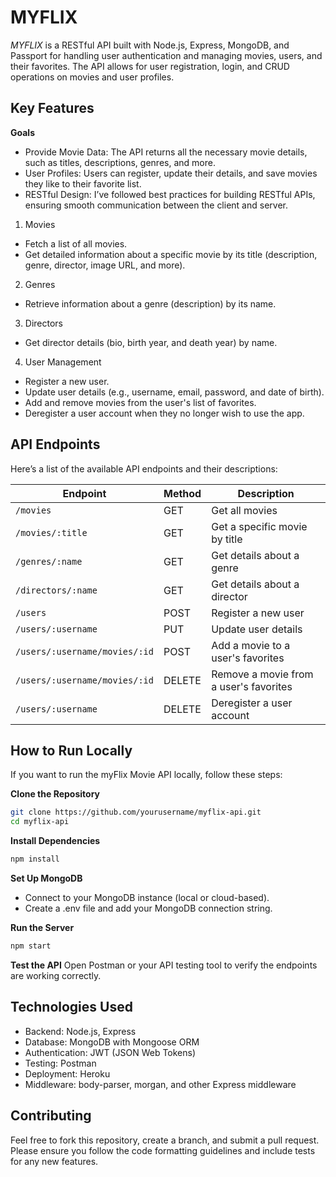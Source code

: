 # MYFLIX
*MYFLIX* is a RESTful API built with Node.js, Express, MongoDB, and Passport for handling user authentication and managing movies, users, and their favorites. The API allows for user registration, login, and CRUD operations on movies and user profiles.

## Key Features

**Goals**

- Provide Movie Data: The API returns all the necessary movie details, such as titles, descriptions, genres, and more.
- User Profiles: Users can register, update their details, and save movies they like to their favorite list.
- RESTful Design: I’ve followed best practices for building RESTful APIs, ensuring smooth communication between the client and server.


1. Movies

- Fetch a list of all movies.
- Get detailed information about a specific movie by its title (description, genre, director, image URL, and more).

2. Genres

- Retrieve information about a genre (description) by its name.

3. Directors

- Get director details (bio, birth year, and death year) by name.

4. User Management

- Register a new user.
- Update user details (e.g., username, email, password, and date of birth).
- Add and remove movies from the user's list of favorites.
- Deregister a user account when they no longer wish to use the app.


## API Endpoints

Here’s a list of the available API endpoints and their descriptions:

| Endpoint                      | Method | Description                            |
| ----------------------------- | ------ | -------------------------------------- |
| `/movies`                     | GET    | Get all movies                         |
| `/movies/:title`              | GET    | Get a specific movie by title          |
| `/genres/:name`               | GET    | Get details about a genre              |
| `/directors/:name`            | GET    | Get details about a director           |
| `/users`                      | POST   | Register a new user                    |
| `/users/:username`            | PUT    | Update user details                    |
| `/users/:username/movies/:id` | POST   | Add a movie to a user's favorites      |
| `/users/:username/movies/:id` | DELETE | Remove a movie from a user's favorites |
| `/users/:username`            | DELETE | Deregister a user account              |

## How to Run Locally

If you want to run the myFlix Movie API locally, follow these steps:

**Clone the Repository**

```bash
git clone https://github.com/yourusername/myflix-api.git
cd myflix-api
```

**Install Dependencies**

```bash
npm install
```

**Set Up MongoDB**

- Connect to your MongoDB instance (local or cloud-based).
- Create a .env file and add your MongoDB connection string.

**Run the Server**

```bash
npm start
```

**Test the API**
Open Postman or your API testing tool to verify the endpoints are working correctly.

## Technologies Used

- Backend: Node.js, Express
- Database: MongoDB with Mongoose ORM
- Authentication: JWT (JSON Web Tokens)
- Testing: Postman
- Deployment: Heroku
- Middleware: body-parser, morgan, and other Express middleware
## Contributing

Feel free to fork this repository, create a branch, and submit a pull request. Please ensure you follow the code formatting guidelines and include tests for any new features.

